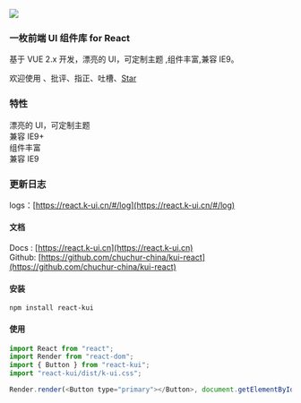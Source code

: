 ![](https://www.chuchur.com/upload/2018/kui-react.jpg)

### 一枚前端 UI 组件库 for React

基于 VUE 2.x 开发，漂亮的 UI，可定制主题 ,组件丰富,兼容 IE9。

欢迎使用 、批评、指正、吐槽、[Star](https://github.com/chuchur-china/kui-react)

### 特性

漂亮的 UI，可定制主题  
兼容 IE9+  
组件丰富  
兼容 IE9

### 更新日志

logs：[https://react.k-ui.cn/#/log](https://react.k-ui.cn/#/log)

#### 文档

Docs : [https://react.k-ui.cn](https://react.k-ui.cn)  
Github: [https://github.com/chuchur-china/kui-react](https://github.com/chuchur-china/kui-react)

#### 安装

```
npm install react-kui
```

#### 使用

```js
import React from "react";
import Render from "react-dom";
import { Button } from "react-kui";
import "react-kui/dist/k-ui.css";

Render.render(<Button type="primary"></Button>, document.getElementById("app"));
```

